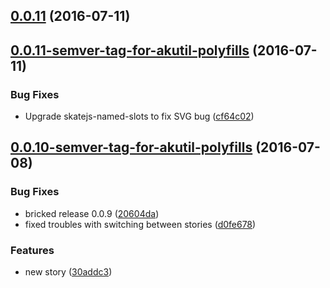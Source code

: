 <a name="0.0.11"></a>
## [0.0.11](https://bitbucket.org/atlassian/https://bitbucket.org/atlassian/atlaskit/compare/0.0.11-semver-tag-for-akutil-polyfills...v0.0.11) (2016-07-11)



<a name="0.0.11-semver-tag-for-akutil-polyfills"></a>
## [0.0.11-semver-tag-for-akutil-polyfills](https://bitbucket.org/atlassian/https://bitbucket.org/atlassian/atlaskit/compare/0.0.10-semver-tag-for-akutil-polyfills...0.0.11-semver-tag-for-akutil-polyfills) (2016-07-11)


### Bug Fixes

* Upgrade skatejs-named-slots to fix SVG bug ([cf64c02](https://bitbucket.org/atlassian/https://bitbucket.org/atlassian/atlaskit/commits/cf64c02))



<a name="0.0.10-semver-tag-for-akutil-polyfills"></a>
## [0.0.10-semver-tag-for-akutil-polyfills](https://bitbucket.org/atlassian/https://bitbucket.org/atlassian/atlaskit/compare/30addc3...0.0.10-semver-tag-for-akutil-polyfills) (2016-07-08)


### Bug Fixes

* bricked release 0.0.9 ([20604da](https://bitbucket.org/atlassian/https://bitbucket.org/atlassian/atlaskit/commits/20604da))
* fixed troubles with switching between stories ([d0fe678](https://bitbucket.org/atlassian/https://bitbucket.org/atlassian/atlaskit/commits/d0fe678))


### Features

* new story ([30addc3](https://bitbucket.org/atlassian/https://bitbucket.org/atlassian/atlaskit/commits/30addc3))



